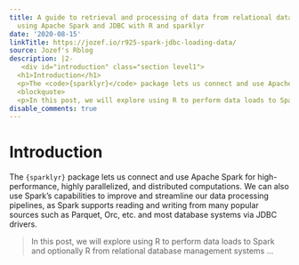 ```yaml
---
title: A guide to retrieval and processing of data from relational database systems
  using Apache Spark and JDBC with R and sparklyr
date: '2020-08-15'
linkTitle: https://jozef.io/r925-spark-jdbc-loading-data/
source: Jozef's Rblog
description: |2-
   <div id="introduction" class="section level1">
  <h1>Introduction</h1>
  <p>The <code>{sparklyr}</code> package lets us connect and use Apache Spark for high-performance, highly parallelized, and distributed computations. We can also use Spark’s capabilities to improve and streamline our data processing pipelines, as Spark supports reading and writing from many popular sources such as Parquet, Orc, etc. and most database systems via JDBC drivers.</p>
  <blockquote>
  <p>In this post, we will explore using R to perform data loads to Spark and optionally R from relational database management systems ...
disable_comments: true
---
```

 <div id="introduction" class="section level1">
<h1>Introduction</h1>
<p>The <code>{sparklyr}</code> package lets us connect and use Apache Spark for high-performance, highly parallelized, and distributed computations. We can also use Spark’s capabilities to improve and streamline our data processing pipelines, as Spark supports reading and writing from many popular sources such as Parquet, Orc, etc. and most database systems via JDBC drivers.</p>
<blockquote>
<p>In this post, we will explore using R to perform data loads to Spark and optionally R from relational database management systems ...